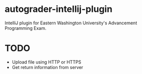 # autograder-intellij-plugin
IntelliJ plugin for Eastern Washington University's Advancement Programming Exam. 

# TODO
- Upload file using HTTP or HTTPS
- Get return information from server
